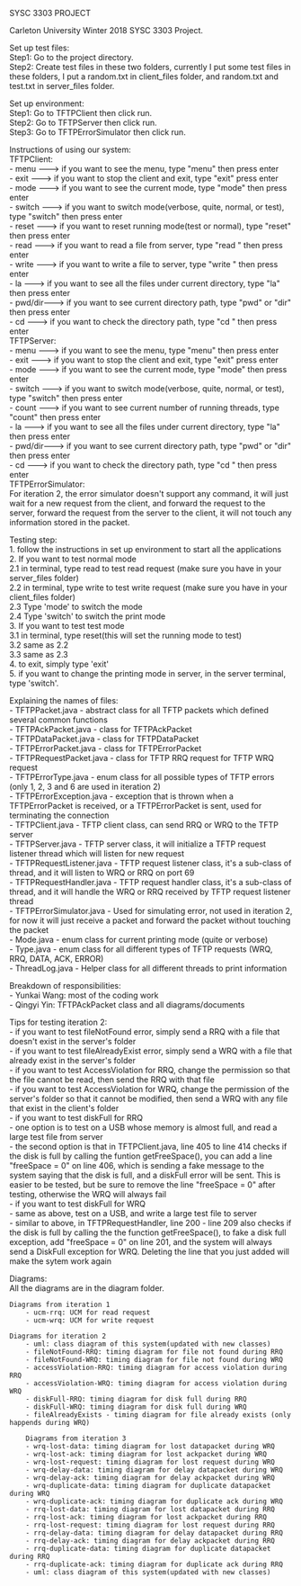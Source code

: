 SYSC 3303 PROJECT

Carleton University Winter 2018 SYSC 3303 Project.

Set up test files:  
	Step1: Go to the project directory.  
	Step2: Create test files in these two folders, currently I put some test files in these folders, I put a random.txt in client_files folder, and random.txt and test.txt in server_files folder.  

Set up environment:  
	Step1: Go to TFTPClient then click run.  
	Step2: Go to TFTPServer then click run.  
	Step3: Go to TFTPErrorSimulator then click run.  

Instructions of using our system:  
	TFTPClient:  
		- menu   ---> if you want to see the menu, type "menu" then press enter  
		- exit   ---> if you want to stop the client and exit, type "exit" press enter  
		- mode   ---> if you want to see the current mode, type "mode" then press enter  
		- switch ---> if you want to switch mode(verbose, quite, normal, or test), type "switch" then press enter  
		- reset  ---> if you want to reset running mode(test or normal), type "reset" then press enter  
		- read   ---> if you want to read a file from server, type "read <filename>" then press enter  
		- write  ---> if you want to write a file to server, type "write <filename>" then press enter  
                - la     ---> if you want to see all the files under current directory, type "la" then press enter  
		- pwd/dir---> if you want to see current directory path, type "pwd" or "dir" then press enter  
		- cd     ---> if you want to check the directory path, type "cd <path>" then press enter  
	TFTPServer:  
		- menu   ---> if you want to see the menu, type "menu" then press enter  
		- exit   ---> if you want to stop the client and exit, type "exit" press enter  
		- mode   ---> if you want to see the current mode, type "mode" then press enter  
		- switch ---> if you want to switch mode(verbose, quite, normal, or test), type "switch" then press enter  
		- count  ---> if you want to see current number of running threads, type "count" then press enter  
		- la     ---> if you want to see all the files under current directory, type "la" then press enter  
		- pwd/dir---> if you want to see current directory path, type "pwd" or "dir" then press enter  
		- cd     ---> if you want to check the directory path, type "cd <path>" then press enter  
	TFTPErrorSimulator:  
		For iteration 2, the error simulator doesn't support any command, it will just wait for a new request from the client, and forward the request to the server, forward the request from the server to the client, it will not touch any information stored in the packet.  
		
Testing step:  
	1. follow the instructions in set up environment to start all the applications  
	2. If you want to test normal mode  
		2.1 in terminal, type read <filename> to test read request (make sure you have <filename> in your server_files folder)  
		2.2 in terminal, type write <filename> to test write request (make sure you have <filename> in your client_files folder)  
		2.3 Type 'mode' to switch the mode  
		2.4 Type 'switch' to switch the print mode  
	3. If you want to test test mode  
		3.1 in terminal, type reset(this will set the running mode to test)  
		3.2 same as 2.2  
		3.3 same as 2.3  
	4. to exit, simply type 'exit'  
	5. if you want to change the printing mode in server, in the server terminal, type 'switch'.  
	
Explaining the names of files:  
	- TFTPPacket.java - abstract class for all TFTP packets which defined several common functions  
	- TFTPAckPacket.java - class for TFTPAckPacket  
	- TFTPDataPacket.java - class for TFTPDataPacket  
	- TFTPErrorPacket.java - class for TFTPErrorPacket  
	- TFTPRequestPacket.java - class for TFTP RRQ request for TFTP WRQ request  
	- TFTPErrorType.java - enum class for all possible types of TFTP errors (only 1, 2, 3 and 6 are used in iteration 2)  
	- TFTPErrorException.java - exception that is thrown when a TFTPErrorPacket is received, or a TFTPErrorPacket is sent, used for terminating the connection  
	- TFTPClient.java - TFTP client class, can send RRQ or WRQ to the TFTP server  
	- TFTPServer.java - TFTP server class, it will initialize a TFTP request listener thread which will listen for new request  
	- TFTPRequestListener.java - TFTP request listener class, it's a sub-class of thread, and it will listen to WRQ or RRQ on port 69  
	- TFTPRequestHandler.java - TFTP request handler class, it's a sub-class of thread, and it will handle the WRQ or RRQ received by TFTP request listener thread  
	- TFTPErrorSimulator.java - Used for simulating error, not used in iteration 2, for now it will just receive a packet and forward the packet without touching the packet  
	- Mode.java - enum class for current printing mode (quite or verbose)  
	- Type.java - enum class for all different types of TFTP requests (WRQ, RRQ, DATA, ACK, ERROR)  
	- ThreadLog.java - Helper class for all different threads to print information  

Breakdown of responsibilities:  
 	- Yunkai Wang: most of the coding work  
 	- Qingyi Yin: TFTPAckPacket class and all diagrams/documents  
 	
Tips for testing iteration 2:  
	- if you want to test fileNotFound error, simply send a RRQ with a file that doesn't exist in the server's folder  
	- if you want to test fileAlreadyExist error, simply send a WRQ with a file that already exist in the server's folder  
	- if you want to test AccessViolation for RRQ, change the permission so that the file cannot be read, then send the RRQ with that file  
	- if you want to test AccessViolation for WRQ, change the permission of the server's folder so that it cannot be modified, then send a WRQ with any file that exist in the client's folder  
	- if you want to test diskFull for RRQ  
		- one option is to test on a USB whose memory is almost full, and read a large test file from server  
		- the second option is that in TFTPClient.java, line 405 to line 414 checks if the disk is full by calling the funtion getFreeSpace(), you can add a line "freeSpace = 0" on line 406, which is sending a fake message to the system saying that the disk is full, and a diskFull error will be sent. This is easier to be tested, but be sure to remove the line "freeSpace = 0" after testing, otherwise the WRQ will always fail  
	- if you want to test diskFull for WRQ  
		- same as above, test on a USB, and write a large test file to server  
		- similar to above, in TFTPRequestHandler, line 200 - line 209 also checks if the disk is full by calling the the function getFreeSpace(), to fake a disk full exception, add "freeSpace = 0" on line 201, and the system will always send a DiskFull exception for WRQ. Deleting the line that you just added will make the sytem work again  

Diagrams:  
 	All the diagrams are in the diagram folder.  

	Diagrams from iteration 1
 		- ucm-rrq: UCM for read request  
 		- ucm-wrq: UCM for write request  

	Diagrams for iteration 2
 		- uml: class diagram of this system(updated with new classes)  
		- fileNotFound-RRQ: timing diagram for file not found during RRQ  
		- fileNotFound-WRQ: timing diagram for file not found during WRQ  
		- accessViolation-RRQ: timing diagram for access violation during RRQ  
		- accessViolation-WRQ: timing diagram for access violation during WRQ  
		- diskFull-RRQ: timing diagram for disk full during RRQ  
		- diskFull-WRQ: timing diagram for disk full during WRQ  
		- fileAlreadyExists - timing diagram for file already exists (only happends during WRQ)

        Diagrams from iteration 3
        - wrq-lost-data: timing diagram for lost datapacket during WRQ
        - wrq-lost-ack: timing diagram for lost ackpacket during WRQ
        - wrq-lost-request: timing diagram for lost request during WRQ
        - wrq-delay-data: timing diagram for delay datapacket during WRQ
        - wrq-delay-ack: timing diagram for delay ackpacket during WRQ
        - wrq-duplicate-data: timing diagram for duplicate datapacket during WRQ
        - wrq-duplicate-ack: timing diagram for duplicate ack during WRQ
        - rrq-lost-data: timing diagram for lost datapacket during RRQ
        - rrq-lost-ack: timing diagram for lost ackpacket during RRQ
        - rrq-lost-request: timing diagram for lost request during RRQ
        - rrq-delay-data: timing diagram for delay datapacket during RRQ
        - rrq-delay-ack: timing diagram for delay ackpacket during RRQ
        - rrq-duplicate-data: timing diagram for duplicate datapacket during RRQ
        - rrq-duplicate-ack: timing diagram for duplicate ack during RRQ
        - uml: class diagram of this system(updated with new classes)
